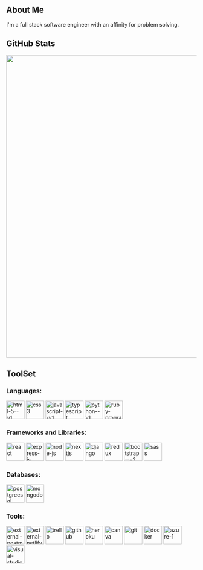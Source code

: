 
## About Me
I'm a full stack software engineer with an affinity for problem solving.

## GitHub Stats

<img  src="https://github-readme-streak-stats.herokuapp.com?user=erodri6z&theme=shadow-red&border_radius=" width="800">

## ToolSet

### Languages: 
<p float="left">
  <img width="48" height="48" src="https://img.icons8.com/color/48/html-5--v1.png" alt="html-5--v1"/>
  <img width="48" height="48" src="https://img.icons8.com/color/48/css3.png" alt="css3"/>
  <img width="48" height="48" src="https://img.icons8.com/color/48/javascript--v1.png" alt="javascript--v1"/>
  <img width="48" height="48" src="https://img.icons8.com/color/48/typescript.png" alt="typescript"/>
  <img width="48" height="48" src="https://img.icons8.com/color/48/python--v1.png" alt="python--v1"/>
  <img width="48" height="48" src="https://img.icons8.com/color/48/ruby-programming-language.png" alt="ruby-programming-language"/>
</p>

### Frameworks and Libraries: 

<img width="48" height="48" src="https://img.icons8.com/plasticine/100/react.png" alt="react"/>
<img width="48" height="48" src="https://img.icons8.com/fluency/48/express-js.png" alt="express-js"/>
<img width="48" height="48" src="https://img.icons8.com/fluency/48/node-js.png" alt="node-js"/>
<img width="48" height="48" src="https://img.icons8.com/color/48/nextjs.png" alt="nextjs"/>
<img width="48" height="48" src="https://img.icons8.com/color/48/django.png" alt="django"/>
<img width="48" height="48" src="https://img.icons8.com/color/48/redux.png" alt="redux"/>
<img width="48" height="48" src="https://img.icons8.com/color/48/bootstrap--v2.png" alt="bootstrap--v2"/>
<img width="48" height="48" src="https://img.icons8.com/color/48/sass.png" alt="sass"/>

### Databases: 

<img width="48" height="48" src="https://img.icons8.com/color/48/postgreesql.png" alt="postgreesql"/>
<img width="48" height="48" src="https://img.icons8.com/color/48/mongodb.png" alt="mongodb"/>

### Tools: 

<img width="48" height="48" src="https://img.icons8.com/external-tal-revivo-shadow-tal-revivo/96/external-postman-is-the-only-complete-api-development-environment-logo-shadow-tal-revivo.png" alt="external-postman-is-the-only-complete-api-development-environment-logo-shadow-tal-revivo"/>
<img width="48" height="48" src="https://img.icons8.com/external-tal-revivo-shadow-tal-revivo/48/external-netlify-a-cloud-computing-company-that-offers-hosting-and-serverless-backend-services-for-static-websites-logo-shadow-tal-revivo.png" alt="external-netlify-a-cloud-computing-company-that-offers-hosting-and-serverless-backend-services-for-static-websites-logo-shadow-tal-revivo"/>
<img width="48" height="48" src="https://img.icons8.com/color/48/trello.png" alt="trello"/>
<img width="48" height="48" src="https://img.icons8.com/fluency/48/github.png" alt="github"/>
<img width="48" height="48" src="https://img.icons8.com/color/48/heroku.png" alt="heroku"/>
<img width="48" height="48" src="https://img.icons8.com/fluency/48/canva.png" alt="canva"/>
<img width="48" height="48" src="https://img.icons8.com/color/48/git.png" alt="git"/>
<img width="48" height="48" src="https://img.icons8.com/fluency/48/docker.png" alt="docker"/>
<img width="48" height="48" src="https://img.icons8.com/fluency/48/azure-1.png" alt="azure-1"/>
<img width="48" height="48" src="https://img.icons8.com/color/48/visual-studio-code-2019.png" alt="visual-studio-code-2019"/>




